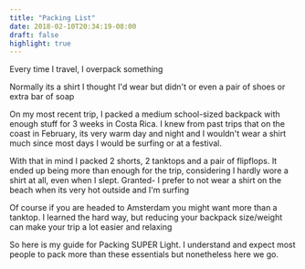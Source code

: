 ```yaml
---
title: "Packing List"
date: 2018-02-10T20:34:19-08:00
draft: false
highlight: true
---
```


Every time I travel, I overpack something

Normally its a shirt I thought I'd wear but didn't
or even a pair of shoes or extra bar of soap

On my most recent trip, I packed a medium school-sized backpack with enough stuff for 3 weeks in Costa Rica. I knew from past trips that on the coast in February, its very warm day and night and I wouldn't wear a shirt much since most days I would be surfing or at a festival.

With that in mind I packed 2 shorts, 2 tanktops and a pair of flipflops. It ended up being more than enough for the trip, considering I hardly wore a shirt at all, even when I slept. 
Granted- I prefer to not wear a shirt on the beach when its very hot outside and I'm surfing

Of course if you are headed to Amsterdam you might want more than a tanktop. I learned the hard way, but reducing your backpack size/weight can make your trip a lot easier and relaxing

So here is my guide for Packing SUPER Light. I understand and expect most people to pack more than these essentials but nonetheless here we go.



 
